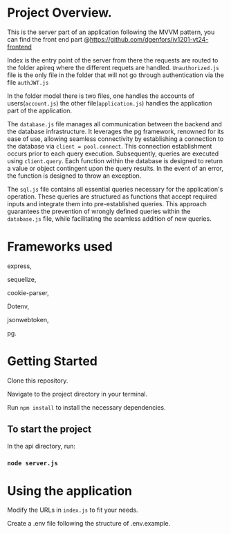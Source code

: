 # Project Overview.
This is the server part of an application following the MVVM pattern,
you can find the front end part @https://github.com/dgenfors/iv1201-vt24-frontend

Index is the entry point of the server from there the requests are routed to the folder apireq
where the different requets are handled. `Unauthorized.js` file is the only file in the folder that will not 
go through authentication via the file `authJWT.js`

In the folder model there is two files, one handles the accounts of users(`account.js`) the other file(`application.js`) 
handles the application part of the application.

The `database.js` file manages all communication between the backend and the database infrastructure. It leverages the pg framework, renowned for its ease of use, allowing seamless connectivity by establishing a connection to the database via `client = pool.connect`. This connection establishment occurs prior to each query execution. Subsequently, queries are executed using `client.query`. Each function within the database is designed to return a value or object contingent upon the query results. In the event of an error, the function is designed to throw an exception.

The `sql.js` file contains all essential queries necessary for the application's operation. These queries are structured as functions that accept required inputs and integrate them into pre-established queries. This approach guarantees the prevention of wrongly defined queries within the `database.js` file, while facilitating the seamless addition of new queries.

# Frameworks used
express,

sequelize,

cookie-parser,

Dotenv,

jsonwebtoken,

pg.

# Getting Started
Clone this repository.

Navigate to the project directory in your terminal.

Run `npm install` to install the necessary dependencies.

## To start the project

In the api directory, run:

### `node server.js`

# Using the application

Modify the URLs in `index.js` to fit your needs.

Create a .env file following the structure of .env.example.






